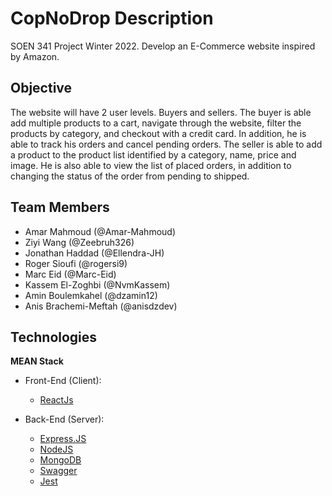 # CopNoDrop Description
SOEN 341 Project Winter 2022. Develop an E-Commerce website inspired by Amazon. 


## Objective
The website will have 2 user levels. Buyers and sellers. 
The buyer is able add multiple products to a cart, navigate through the website, filter the products by category, and checkout with a credit card. In addition, he is able to track his orders and cancel pending orders.
The seller is able to add a product to the product list identified by a category, name, price and image. He is also able to view the list of placed orders, in addition to changing the status of the order from pending to shipped.


## Team Members
- Amar Mahmoud (@Amar-Mahmoud)
- Ziyi Wang (@Zeebruh326)
- Jonathan Haddad (@Ellendra-JH)
- Roger Sioufi (@rogersi9)
- Marc Eid (@Marc-Eid)
- Kassem El-Zoghbi (@NvmKassem)
- Amin Boulemkahel (@dzamin12)
- Anis Brachemi-Meftah (@anisdzdev)

## Technologies
**MEAN Stack**
- Front-End (Client):
  - [ReactJs](https://reactjs.org/)

- Back-End (Server):
  - [Express.JS](https://expressjs.com/)
  - [NodeJS](https://nodejs.org/en/)
  - [MongoDB](https://mongodb.com/)
  - [Swagger](https://mongodb.io/)
  - [Jest](https://jestjs.io/)
